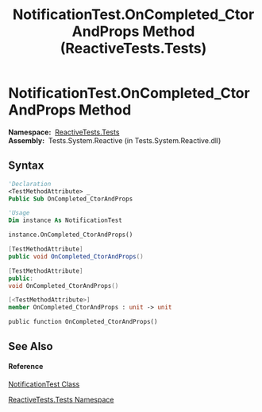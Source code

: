 ﻿---
title: NotificationTest.OnCompleted_CtorAndProps Method  (ReactiveTests.Tests)
TOCTitle: OnCompleted_CtorAndProps Method
ms:assetid: M:ReactiveTests.Tests.NotificationTest.OnCompleted_CtorAndProps
ms:mtpsurl: https://msdn.microsoft.com/en-us/library/reactivetests.tests.notificationtest.oncompleted_ctorandprops(v=VS.103)
ms:contentKeyID: 36619131
ms.date: 06/28/2011
mtps_version: v=VS.103
f1_keywords:
- ReactiveTests.Tests.NotificationTest.OnCompleted_CtorAndProps
dev_langs:
- CSharp
- JScript
- VB
- FSharp
- c++
---

# NotificationTest.OnCompleted\_CtorAndProps Method

**Namespace:**  [ReactiveTests.Tests](hh289046\(v=vs.103\).md)  
**Assembly:**  Tests.System.Reactive (in Tests.System.Reactive.dll)

## Syntax

``` vb
'Declaration
<TestMethodAttribute> _
Public Sub OnCompleted_CtorAndProps
```

``` vb
'Usage
Dim instance As NotificationTest

instance.OnCompleted_CtorAndProps()
```

``` csharp
[TestMethodAttribute]
public void OnCompleted_CtorAndProps()
```

``` c++
[TestMethodAttribute]
public:
void OnCompleted_CtorAndProps()
```

``` fsharp
[<TestMethodAttribute>]
member OnCompleted_CtorAndProps : unit -> unit 
```

``` jscript
public function OnCompleted_CtorAndProps()
```

## See Also

#### Reference

[NotificationTest Class](hh314756\(v=vs.103\).md)

[ReactiveTests.Tests Namespace](hh289046\(v=vs.103\).md)

